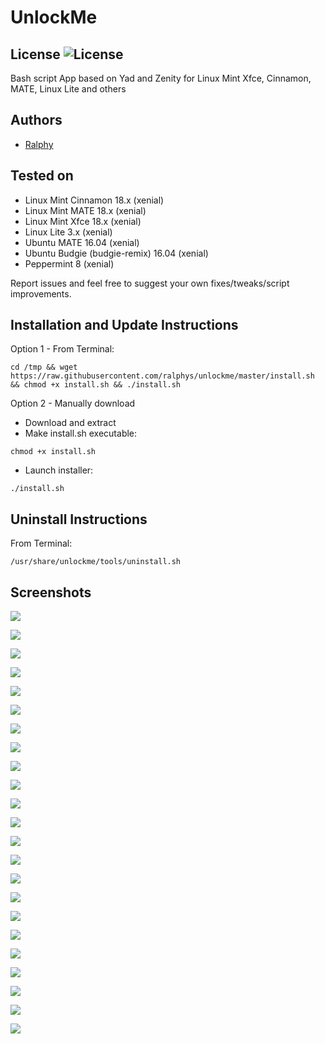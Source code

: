 # UnlockMe
## License ![License](https://img.shields.io/badge/license-GPLv2-green.svg)
Bash script App based on Yad and Zenity for Linux Mint Xfce, Cinnamon, MATE, Linux Lite and others

## Authors
- [Ralphy](https://github.com/ralphys)

## Tested on

- Linux Mint Cinnamon 18.x (xenial)
- Linux Mint MATE 18.x (xenial)
- Linux Mint Xfce 18.x (xenial)
- Linux Lite 3.x (xenial)
- Ubuntu MATE 16.04 (xenial)
- Ubuntu Budgie (budgie-remix) 16.04 (xenial)
- Peppermint 8 (xenial)

Report issues and feel free to suggest your own fixes/tweaks/script improvements.

## Installation and Update Instructions

Option 1 - From Terminal:

`cd /tmp && wget https://raw.githubusercontent.com/ralphys/unlockme/master/install.sh && chmod +x install.sh && ./install.sh`

Option 2 - Manually download

- Download and extract 
- Make install.sh executable:

`chmod +x install.sh`

- Launch installer:

`./install.sh`

## Uninstall Instructions

From Terminal:

`/usr/share/unlockme/tools/uninstall.sh`

## Screenshots

![](https://i.imgur.com/k86qcf7.png)

![](https://i.imgur.com/aXp6aU8.png)

![](https://i.imgur.com/vpUA77F.png)

![](https://i.imgur.com/O5x1mwB.png)

![](https://i.imgur.com/Ox4p44N.png)

![](https://i.imgur.com/sUx8sCe.png)

![](https://i.imgur.com/eXBmllC.png)

![](https://i.imgur.com/G6Y9kzB.png)

![](https://i.imgur.com/Iht0gBc.png)

![](https://i.imgur.com/ivXlQuW.png)

![](https://i.imgur.com/R3RXrKb.png)

![](https://i.imgur.com/E5FZLiH.png)

![](https://i.imgur.com/aLNG125.png)

![](https://i.imgur.com/itOrViL.png)

![](https://i.imgur.com/0F4KbOR.png)

![](https://i.imgur.com/4gDMCXx.png)

![](https://i.imgur.com/mU8fZzt.png)

![](https://i.imgur.com/wwsM7h0.png)

![](https://i.imgur.com/WwdcwX4.png) 

![](https://i.imgur.com/aFEgs4O.png)

![](https://i.imgur.com/Miylkp0.png)

![](https://i.imgur.com/7Z0XmiA.png)

![](https://i.imgur.com/jcnP5Vj.png)
